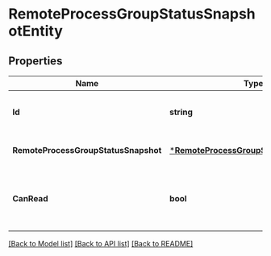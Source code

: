 # RemoteProcessGroupStatusSnapshotEntity

## Properties
Name | Type | Description | Notes
------------ | ------------- | ------------- | -------------
**Id** | **string** | The id of the remote process group. | [optional] [default to null]
**RemoteProcessGroupStatusSnapshot** | [***RemoteProcessGroupStatusSnapshotDto**](RemoteProcessGroupStatusSnapshotDTO.md) |  | [optional] [default to null]
**CanRead** | **bool** | Indicates whether the user can read a given resource. | [optional] [default to null]

[[Back to Model list]](../pkg/nifi/README.md#documentation-for-models) [[Back to API list]](../pkg/nifi/README.md#documentation-for-api-endpoints) [[Back to README]](../pkg/nifi/README.md)


